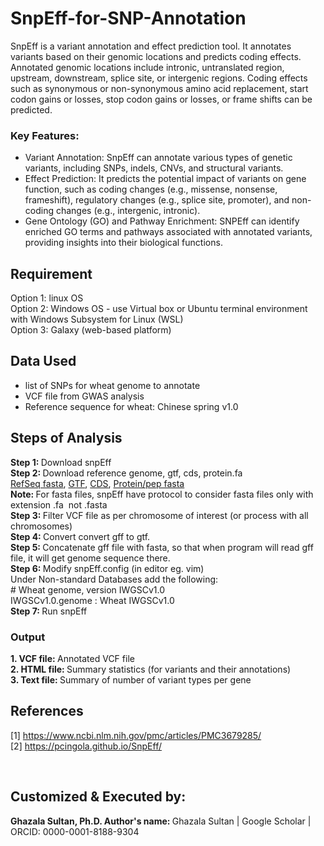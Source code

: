 # SnpEff-for-SNP-Annotation

SnpEff is a variant annotation and effect prediction tool. It annotates variants based on their genomic locations and predicts coding effects. Annotated genomic locations include intronic, untranslated region, upstream, downstream, splice site, or intergenic regions. Coding effects such as synonymous or non-synonymous amino acid replacement, start codon gains or losses, stop codon gains or losses, or frame shifts can be predicted.

### Key Features:
- Variant Annotation: SnpEff can annotate various types of genetic variants, including SNPs, indels, CNVs, and structural variants.
- Effect Prediction: It predicts the potential impact of variants on gene function, such as coding changes (e.g., missense, nonsense, frameshift), regulatory changes (e.g., splice site, promoter), and non-coding changes (e.g., intergenic, intronic).
- Gene Ontology (GO) and Pathway Enrichment: SNPEff can identify enriched GO terms and pathways associated with annotated variants, providing insights into their biological functions.

## Requirement
Option 1: linux OS <br/>
Option 2: Windows OS - use Virtual box or Ubuntu terminal environment with Windows Subsystem for Linux (WSL) <br/>
Option 3: Galaxy (web-based platform) <br/>

## Data Used
- list of SNPs for wheat genome to annotate
- VCF file from GWAS analysis
- Reference sequence for wheat: Chinese spring v1.0

## Steps of Analysis
<b> Step 1: </b> Download snpEff <br/>
<b> Step 2: </b> Download reference genome, gtf, cds, protein.fa <br/>
[RefSeq fasta](https://urgi.versailles.inra.fr/download/iwgsc/IWGSC_RefSeq_Assemblies/v1.0/iwgsc_refseqv1.0_all_chromosomes.zip), 
[GTF](http://ftp.ensemblgenomes.org/pub/plants/release-52/gtf/triticum_aestivum/Triticum_aestivum.IWGSC.52.gtf.gz), 
[CDS](http://ftp.ensemblgenomes.org/pub/plants/release-52/fasta/triticum_aestivum/cds/Triticum_aestivum.IWGSC.cds.all.fa.gz), 
[Protein/pep fasta](http://ftp.ensemblgenomes.org/pub/plants/release-52/fasta/triticum_aes) <br/>
<b> Note: </b> For fasta files, snpEff have protocol to consider fasta files only with extension .fa  not .fasta <br/>
<b> Step 3: </b> Filter VCF file as per chromosome of interest (or process with all chromosomes) <br/>
<b> Step 4: </b> Convert convert gff to gtf. <br/>
<b> Step 5: </b> Concatenate gff file with fasta, so that when program will read gff file, it will get genome sequence there. <br/>
<b> Step 6: </b> Modify snpEff.config (in editor eg. vim) <br/>
</t>    Under Non-standard Databases add the following: <br/>
</t>    # Wheat genome, version IWGSCv1.0 <br/>
</t>    IWGSCv1.0.genome : Wheat IWGSCv1.0 <br/>
<b> Step 7: </b> Run snpEff <br/>

### Output
<b> 1. VCF file: </b> Annotated VCF file <br/>
<b> 2. HTML file: </b> Summary statistics (for variants and their annotations) <br/>
<b> 3. Text file: </b> Summary of number of variant types per gene <br/>

## References
[1] https://www.ncbi.nlm.nih.gov/pmc/articles/PMC3679285/ <br/>
[2] https://pcingola.github.io/SnpEff/


<br>

## Customized & Executed by:
<b> Ghazala Sultan, Ph.D. </b> 
<b> Author's name: </b> Ghazala Sultan | Google Scholar | ORCID: 0000-0001-8188-9304
